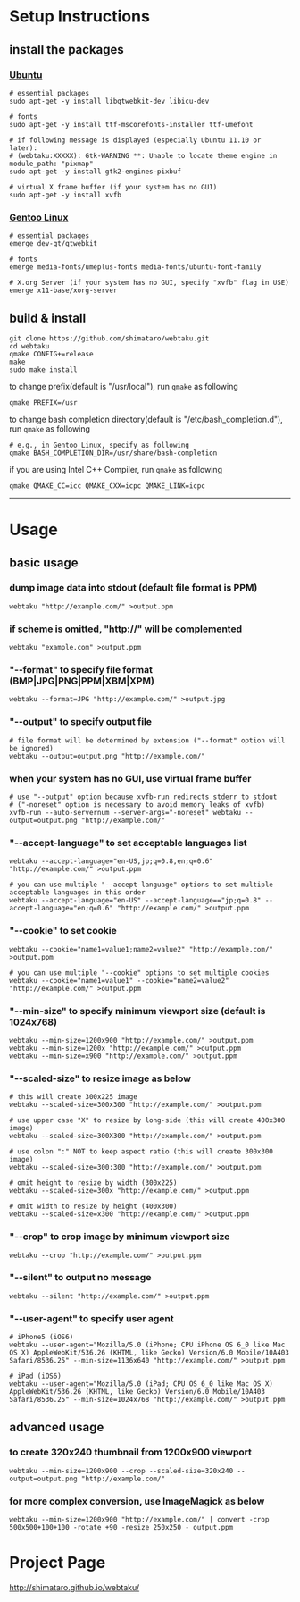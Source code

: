 # Setup Instructions

## install the packages

### [Ubuntu](http://www.ubuntu.com/)

    # essential packages
    sudo apt-get -y install libqtwebkit-dev libicu-dev

    # fonts
    sudo apt-get -y install ttf-mscorefonts-installer ttf-umefont

    # if following message is displayed (especially Ubuntu 11.10 or later):
    # (webtaku:XXXXX): Gtk-WARNING **: Unable to locate theme engine in module_path: "pixmap"
    sudo apt-get -y install gtk2-engines-pixbuf

    # virtual X frame buffer (if your system has no GUI)
    sudo apt-get -y install xvfb

### [Gentoo Linux](http://www.gentoo.org/)

    # essential packages
    emerge dev-qt/qtwebkit

    # fonts
    emerge media-fonts/umeplus-fonts media-fonts/ubuntu-font-family

    # X.org Server (if your system has no GUI, specify "xvfb" flag in USE)
    emerge x11-base/xorg-server

## build & install

    git clone https://github.com/shimataro/webtaku.git
    cd webtaku
    qmake CONFIG+=release
    make
    sudo make install

to change prefix(default is "/usr/local"), run `qmake` as following

    qmake PREFIX=/usr

to change bash completion directory(default is "/etc/bash\_completion.d"), run `qmake` as following

    # e.g., in Gentoo Linux, specify as following
    qmake BASH_COMPLETION_DIR=/usr/share/bash-completion

if you are using Intel C++ Compiler, run `qmake` as following

    qmake QMAKE_CC=icc QMAKE_CXX=icpc QMAKE_LINK=icpc

---

# Usage

## basic usage

### dump image data into stdout (default file format is PPM)

    webtaku "http://example.com/" >output.ppm

### if scheme is omitted, "http://" will be complemented

    webtaku "example.com" >output.ppm

### "--format" to specify file format (BMP|JPG|PNG|PPM|XBM|XPM)

    webtaku --format=JPG "http://example.com/" >output.jpg

### "--output" to specify output file

    # file format will be determined by extension ("--format" option will be ignored)
    webtaku --output=output.png "http://example.com/"

### when your system has no GUI, use virtual frame buffer

    # use "--output" option because xvfb-run redirects stderr to stdout
    # ("-noreset" option is necessary to avoid memory leaks of xvfb)
    xvfb-run --auto-servernum --server-args="-noreset" webtaku --output=output.png "http://example.com/"

### "--accept-language" to set acceptable languages list

    webtaku --accept-language="en-US,jp;q=0.8,en;q=0.6" "http://example.com/" >output.ppm

    # you can use multiple "--accept-language" options to set multiple acceptable languages in this order
    webtaku --accept-language="en-US" --accept-language=="jp;q=0.8" --accept-language="en;q=0.6" "http://example.com/" >output.ppm

### "--cookie" to set cookie

    webtaku --cookie="name1=value1;name2=value2" "http://example.com/" >output.ppm

    # you can use multiple "--cookie" options to set multiple cookies
    webtaku --cookie="name1=value1" --cookie="name2=value2" "http://example.com/" >output.ppm

### "--min-size" to specify minimum viewport size (default is 1024x768)

    webtaku --min-size=1200x900 "http://example.com/" >output.ppm
    webtaku --min-size=1200x "http://example.com/" >output.ppm
    webtaku --min-size=x900 "http://example.com/" >output.ppm

### "--scaled-size" to resize image as below

    # this will create 300x225 image
    webtaku --scaled-size=300x300 "http://example.com/" >output.ppm

    # use upper case "X" to resize by long-side (this will create 400x300 image)
    webtaku --scaled-size=300X300 "http://example.com/" >output.ppm

    # use colon ":" NOT to keep aspect ratio (this will create 300x300 image)
    webtaku --scaled-size=300:300 "http://example.com/" >output.ppm

    # omit height to resize by width (300x225)
    webtaku --scaled-size=300x "http://example.com/" >output.ppm

    # omit width to resize by height (400x300)
    webtaku --scaled-size=x300 "http://example.com/" >output.ppm

### "--crop" to crop image by minimum viewport size

    webtaku --crop "http://example.com/" >output.ppm

### "--silent" to output no message

    webtaku --silent "http://example.com/" >output.ppm

### "--user-agent" to specify user agent

    # iPhone5 (iOS6)
    webtaku --user-agent="Mozilla/5.0 (iPhone; CPU iPhone OS 6_0 like Mac OS X) AppleWebKit/536.26 (KHTML, like Gecko) Version/6.0 Mobile/10A403 Safari/8536.25" --min-size=1136x640 "http://example.com/" >output.ppm

    # iPad (iOS6)
    webtaku --user-agent="Mozilla/5.0 (iPad; CPU OS 6_0 like Mac OS X) AppleWebKit/536.26 (KHTML, like Gecko) Version/6.0 Mobile/10A403 Safari/8536.25" --min-size=1024x768 "http://example.com/" >output.ppm

## advanced usage

### to create 320x240 thumbnail from 1200x900 viewport

    webtaku --min-size=1200x900 --crop --scaled-size=320x240 --output=output.png "http://example.com/"

### for more complex conversion, use ImageMagick as below

    webtaku --min-size=1200x900 "http://example.com/" | convert -crop 500x500+100+100 -rotate +90 -resize 250x250 - output.ppm

# Project Page

http://shimataro.github.io/webtaku/

